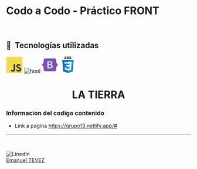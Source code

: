 # Codo a Codo - Práctico FRONT

<br>  

<h2> 🚀 &nbsp;Tecnologías utilizadas</h2>
<p align="left">

<img src="https://raw.githubusercontent.com/devicons/devicon/master/icons/javascript/javascript-original.svg" alt="javascript" width="45" height="45" />
<img src="https://cdn.jsdelivr.net/gh/devicons/devicon/icons/html5/html5-original.svg" alt="html" width="45" height="45"/>
<img src="https://raw.githubusercontent.com/devicons/devicon/master/icons/bootstrap/bootstrap-plain.svg" alt="bootstrap" width="45" height="45" />
<img src="https://raw.githubusercontent.com/devicons/devicon/master/icons/css3/css3-original-wordmark.svg" alt="css3" width="45" height="45" />


<h1 align="center">
    LA TIERRA
</h1>

### Informacion del codigo contenido
- Link a pagina https://grupo13.netlify.app/#

<hr><br>

![LinedIn](https://logodownload.org/wp-content/uploads/2019/03/linkedin-logo-6.png)
<br>
[Emanuel TEVEZ](https://www.linkedin.com/in/emanuel-juli%C3%A1n-tevez/)
